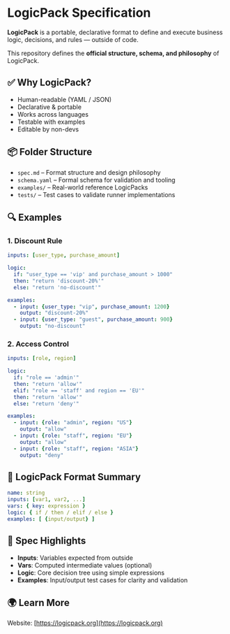 # LogicPack Specification

**LogicPack** is a portable, declarative format to define and execute business logic, decisions, and rules — outside of code.

This repository defines the **official structure, schema, and philosophy** of LogicPack.

## ✅ Why LogicPack?

* Human-readable (YAML / JSON)
* Declarative & portable
* Works across languages
* Testable with examples
* Editable by non-devs

## 📦 Folder Structure

* `spec.md` – Format structure and design philosophy
* `schema.yaml` – Formal schema for validation and tooling
* `examples/` – Real-world reference LogicPacks
* `tests/` – Test cases to validate runner implementations

## 🔍 Examples

### 1. Discount Rule

```yaml
inputs: [user_type, purchase_amount]

logic:
  if: "user_type == 'vip' and purchase_amount > 1000"
  then: "return 'discount-20%'"
  else: "return 'no-discount'"

examples:
  - input: {user_type: "vip", purchase_amount: 1200}
    output: "discount-20%"
  - input: {user_type: "guest", purchase_amount: 900}
    output: "no-discount"
```

### 2. Access Control

```yaml
inputs: [role, region]

logic:
  if: "role == 'admin'"
  then: "return 'allow'"
  elif: "role == 'staff' and region == 'EU'"
  then: "return 'allow'"
  else: "return 'deny'"

examples:
  - input: {role: "admin", region: "US"}
    output: "allow"
  - input: {role: "staff", region: "EU"}
    output: "allow"
  - input: {role: "staff", region: "ASIA"}
    output: "deny"
```

## 🧠 LogicPack Format Summary

```yaml
name: string
inputs: [var1, var2, ...]
vars: { key: expression }
logic: { if / then / elif / else }
examples: [ {input/output} ]
```

## 📄 Spec Highlights

* **Inputs**: Variables expected from outside
* **Vars**: Computed intermediate values (optional)
* **Logic**: Core decision tree using simple expressions
* **Examples**: Input/output test cases for clarity and validation

## 🌍 Learn More

Website: [https://logicpack.org](https://logicpack.org)

